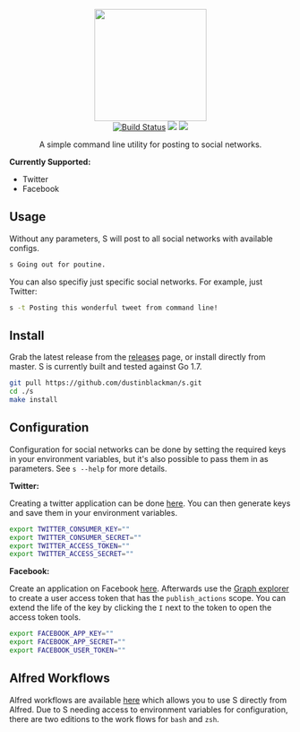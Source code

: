 <p align="center">
<img height="200" src="https://i.imgur.com/r4khD2u.png">
<br />
<a href="https://travis-ci.org/dustinblackman/s"><img src="https://img.shields.io/travis/dustinblackman/s.svg" alt="Build Status"></a> <a href="https://goreportcard.com/report/github.com/dustinblackman/s"><img src="https://goreportcard.com/badge/github.com/dustinblackman/s"></a> <img src="https://img.shields.io/github/release/dustinblackman/s.svg?maxAge=2592000">
</p>

<p align="center">A simple command line utility for posting to social networks.</p>

__Currently Supported:__
- Twitter
- Facebook

## Usage
Without any parameters, S will post to all social networks with available configs.

```bash
s Going out for poutine.
```

You can also specifiy just specific social networks. For example, just Twitter:

```bash
s -t Posting this wonderful tweet from command line!
```

## Install

Grab the latest release from the [releases](https://github.com/dustinblackman/s/releases) page, or install directly from master. S is currently built and tested against Go 1.7.

```bash
git pull https://github.com/dustinblackman/s.git
cd ./s
make install
```

## Configuration

Configuration for social networks can be done by setting the required keys in your environment variables, but it's also possible to pass them in as parameters. See `s --help` for more details.

__Twitter:__

Creating a twitter application can be done [here](https://apps.twitter.com/app/new). You can then generate keys and save them in your environment variables.

```bash
export TWITTER_CONSUMER_KEY=""
export TWITTER_CONSUMER_SECRET=""
export TWITTER_ACCESS_TOKEN=""
export TWITTER_ACCESS_SECRET=""
```

__Facebook:__

Create an application on Facebook [here](https://developers.facebook.com/docs/apps/register). Afterwards use the [Graph explorer](https://developers.facebook.com/docs/apps/register) to create a user access token that has the `publish_actions` scope. You can extend the life of the key by clicking the `I` next to the token to open the access token tools.

```bash
export FACEBOOK_APP_KEY=""
export FACEBOOK_APP_SECRET=""
export FACEBOOK_USER_TOKEN=""
```

## Alfred Workflows

Alfred workflows are available [here](./alfred-workflows/) which allows you to use S directly from Alfred. Due to S needing access to environment variables for configuration, there are two editions to the work flows for `bash` and `zsh`.
